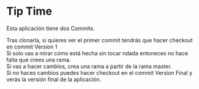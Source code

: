 # Tip Time

Esta aplicación tiene dos Commits. 

Tras clonarla, si quieres ver el primer commit tendrás que hacer checkout en commit Version 1  
Si solo vas a mirar cómo está hecha sin tocar ndada entoneces no hace falta que crees una rama.   
Si vas a hacer cambios, crea una rama a partir de la rama master.  
Si no haces cambios puedes hacer checkout en el commit Version Final y verás la versión final de la aplicación.



